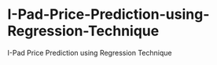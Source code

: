 # I-Pad-Price-Prediction-using-Regression-Technique
I-Pad Price Prediction using Regression Technique
